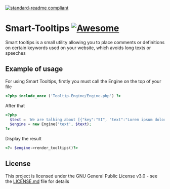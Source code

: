 [![standard-readme compliant](https://img.shields.io/badge/readme%20style-standard-brightgreen.svg?style=flat-square)](https://github.com/RichardLitt/standard-readme)
# Smart-Tooltips [![Awesome](https://cdn.rawgit.com/sindresorhus/awesome/d7305f38d29fed78fa85652e3a63e154dd8e8829/media/badge.svg)](https://github.com/sindresorhus/awesome)
Smart tooltips is a small utility allowing you to place comments or definitions on certain keywords used on your website, which avoids long texts or speeches

## Example of usage
For using Smart Tooltips, firstly you must call the Engine on the top of your file
```php
<?php include_once ('Tooltip-Engine/Engine.php') ?>
```

After that
```php
<?php
  $text = 'We are talking about [{"key":"SI", "text":"Lorem ipsum dolor sit amet, consectetur adipisicing elit."}]';
  $engine = new Engine('text', $text);
?>
```
Display the result
```php
<?= $engine->render_tooltips()?>
```
## License

This project is licensed under the GNU General Public License v3.0 - see the [LICENSE.md](LICENSE.md) file for details
